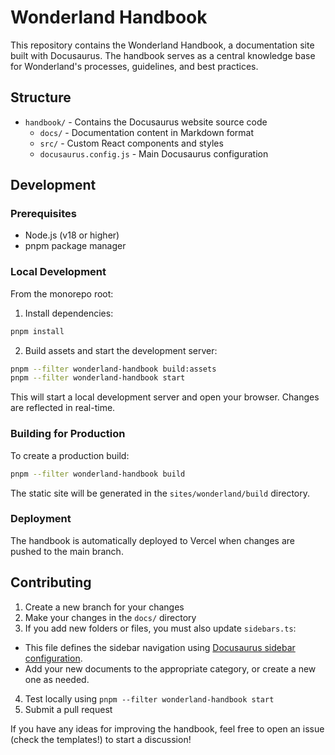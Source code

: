 # Wonderland Handbook

This repository contains the Wonderland Handbook, a documentation site built with Docusaurus. The handbook serves as a central knowledge base for Wonderland's processes, guidelines, and best practices.

## Structure

- `handbook/` - Contains the Docusaurus website source code
  - `docs/` - Documentation content in Markdown format
  - `src/` - Custom React components and styles
  - `docusaurus.config.js` - Main Docusaurus configuration

## Development

### Prerequisites

- Node.js (v18 or higher)
- pnpm package manager

### Local Development

From the monorepo root:

1. Install dependencies:
```bash
pnpm install
```

2. Build assets and start the development server:
```bash
pnpm --filter wonderland-handbook build:assets
pnpm --filter wonderland-handbook start
```

This will start a local development server and open your browser. Changes are reflected in real-time.

### Building for Production

To create a production build:

```bash
pnpm --filter wonderland-handbook build
```

The static site will be generated in the `sites/wonderland/build` directory.

### Deployment

The handbook is automatically deployed to Vercel when changes are pushed to the main branch.

## Contributing

1. Create a new branch for your changes
2. Make your changes in the `docs/` directory
3. If you add new folders or files, you must also update `sidebars.ts`:
  - This file defines the sidebar navigation using [Docusaurus sidebar configuration](https://docusaurus.io/docs/sidebar).
  - Add your new documents to the appropriate category, or create a new one as needed.
4. Test locally using `pnpm --filter wonderland-handbook start`
5. Submit a pull request

If you have any ideas for improving the handbook, feel free to open an issue (check the templates!) to start a discussion! 